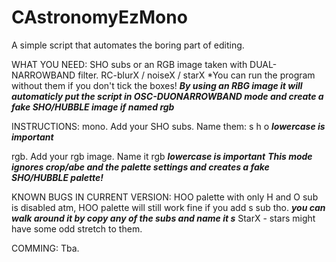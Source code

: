 # CAstronomyEzMono
A simple script that automates the boring part of editing.

WHAT YOU NEED:
SHO subs or an RGB image taken with DUAL-NARROWBAND filter.
RC-blurX / noiseX / starX *You can run the program without them if you don't tick the boxes!
***By using an RBG image it will automaticly put the script in OSC-DUONARROWBAND mode and create a fake SHO/HUBBLE image if named rgb***

INSTRUCTIONS:
mono.
Add your SHO subs.
Name them: s  h  o ***lowercase is important***

rgb.
Add your rgb image.
Name it rgb ***lowercase is important***
***This mode ignores crop/abe and the palette settings and creates a fake SHO/HUBBLE palette!***


KNOWN BUGS IN CURRENT VERSION:
HOO palette with only H and O sub is disabled atm, HOO palette will still work fine if you add s sub tho. ***you can walk around it by copy any of the subs and name it s***
StarX - stars might have some odd stretch to them.

COMMING:
Tba.
